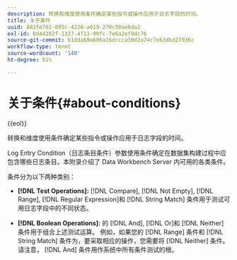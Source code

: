 ```yaml
---
description: 转换和维度使用条件确定某些指令或操作应用于日志字段的时间。
title: 关于条件
uuid: 882fe761-895c-4226-a019-270c50ae6da2
exl-id: 0d44282f-1327-4f11-90fc-7e6a2ef8dc76
source-git-commit: b1dda69a606a16dccca30d2a74c7e63dbd27936c
workflow-type: tm+mt
source-wordcount: '149'
ht-degree: 51%

---
```


# 关于条件{#about-conditions}

{{eol}}

转换和维度使用条件确定某些指令或操作应用于日志字段的时间。

Log Entry Condition（日志条目条件）参数使用条件确定在数据集构建过程中应包含哪些日志条目。本附录介绍了 Data Workbench Server 内可用的各类条件。

条件分为以下两种类别：

* **[!DNL Test Operations]:** [!DNL Compare], [!DNL Not Empty], [!DNL Range], [!DNL Regular Expression]和 [!DNL String Match] 条件用于测试可用日志字段中的不同状态。

* **[!DNL Boolean Operations]:** 的 [!DNL And], [!DNL Or]和 [!DNL Neither] 条件用于组合上述测试运算。 例如，如果您的 [!DNL Range] 条件和 [!DNL String Match] 条件为，要采取相应的操作，您需要将 [!DNL Neither] 条件。 请注意， [!DNL And] 条件用作系统中所有条件测试的根。
